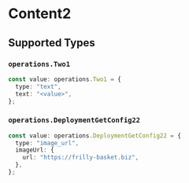 # Content2


## Supported Types

### `operations.Two1`

```typescript
const value: operations.Two1 = {
  type: "text",
  text: "<value>",
};
```

### `operations.DeploymentGetConfig22`

```typescript
const value: operations.DeploymentGetConfig22 = {
  type: "image_url",
  imageUrl: {
    url: "https://frilly-basket.biz",
  },
};
```

